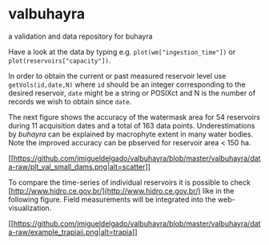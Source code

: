 # valbuhayra
a validation and data repository for buhayra

Have a look at the data by typing e.g. `plot(wm["ingestion_time"])` or `plot(reservoirs["capacity"])`.

In order to obtain the current or past measured reservoir level use `getVols(id,date,N)` where `id` should be an integer corresponding to the desired reservoir, `date` might be a string or POSIXct and N is the number of records we wish to obtain since `date`.

The next figure shows the accuracy of the watermask area for 54 reservoirs during 11 acquisition dates and a total of 163 data points. Underestimations by _buhayra_ can be explained by macrophyte extent in many water bodies. Note the improved accuracy can be pbserved for reservoir area < 150 ha.

[[https://github.com/jmigueldelgado/valbuhayra/blob/master/valbuhayra/data-raw/plt_val_small_dams.png|alt=scatter]]

To compare the time-series of individual reservoirs it is possible to check  [http://www.hidro.ce.gov.br/](http://www.hidro.ce.gov.br/) like in the following figure. Field measurements will be integrated into the web-visualization.

[[https://github.com/jmigueldelgado/valbuhayra/blob/master/valbuhayra/data-raw/example_trapiaii.png|alt=trapia]]
